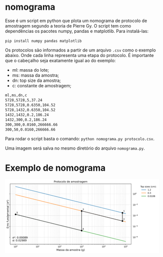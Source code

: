 # nomograma

Esse é um script em python que plota um nomograma de protocolo de amostragem segundo a teoria de Pierre Gy. O script tem como dependências os pacotes numpy, pandas e matplotlib. Para instalá-las:

`pip install numpy pandas matplotlib`

Os protocolos são informados a partir de um arquivo `.csv` como o exemplo abaixo. Onde cada linha representa uma etapa do protocolo. É importante que o cabeçalho seja exatamente igual ao do exemplo:

* ml: massa do lote;
* ms: massa da amostra;
* dn: top size da amostra;
* c: constante de amostragem;

```
ml,ms,dn,c
5728,5728,5,37.24
5728,5728,0.6350,104.52
5728,1432,0.6350,104.52
1432,1432,0.2,186.24
1432,300,0.2,186.24
300,300,0.0160,266666.66
300,50,0.0160,266666.66
```

Para rodar o script basta o comando: `python nomograma.py protocolo.csv`. 

Uma imagem será salva no mesmo diretório do arquivo `nomograma.py`.

# Exemplo de nomograma
![alt text](ex.png)
